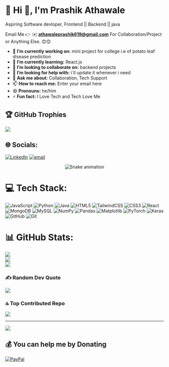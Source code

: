 # 💫 Hi 👋, I'm Prashik Athawale
Aspiring Software devloper, Frontend  || Backend || java 

Email Me 👉 ✉️ **athawaleprashik619@gmail.com** For Collaboration/Project or Anything Else. 😊😊

- 🔭 **I’m currently working on:** mini project for college i.e of potato leaf disease prediction
- 🌱 **I’m currently learning:** React.js
- 👯 **I’m looking to collaborate on:** backend projects
- 🤔 **I’m looking for help with:** i`ll update it whenever i need
- 💬 **Ask me about:** Collaboration, Tech Support
- 📫 **How to reach me:** Enter your email here
- 😄 **Pronouns:** he/him
- ⚡ **Fun fact:** I Love Tech and Tech Love Me

  
## 🏆 GitHub Trophies
![](https://github-profile-trophy.vercel.app/?username=prashik81&theme=radical&no-frame=true&no-bg=true&margin-w=4)


## 🌐 Socials:
[![LinkedIn](https://img.shields.io/badge/LinkedIn-%230077B5.svg?logo=linkedin&logoColor=white)](https://linkedin.com/in/https://www.linkedin.com/in/prashik-athawale-ba9b11250/) [![email](https://img.shields.io/badge/Email-D14836?logo=gmail&logoColor=white)](mailto:athawaleprashik619@gmail.com) 

<!-- Snake Game Repo View -->

<div align="center">
  <img src="https://profile-readme-generator.com/assets/snake.svg" alt="Snake animation" />
</div>

# 💻 Tech Stack:
![JavaScript](https://img.shields.io/badge/javascript-%23323330.svg?style=for-the-badge&logo=javascript&logoColor=%23F7DF1E) ![Python](https://img.shields.io/badge/python-3670A0?style=for-the-badge&logo=python&logoColor=ffdd54) ![Java](https://img.shields.io/badge/java-%23ED8B00.svg?style=for-the-badge&logo=openjdk&logoColor=white) ![HTML5](https://img.shields.io/badge/html5-%23E34F26.svg?style=for-the-badge&logo=html5&logoColor=white) ![TailwindCSS](https://img.shields.io/badge/tailwindcss-%2338B2AC.svg?style=for-the-badge&logo=tailwind-css&logoColor=white) ![CSS3](https://img.shields.io/badge/css3-%231572B6.svg?style=for-the-badge&logo=css3&logoColor=white) ![React](https://img.shields.io/badge/react-%2320232a.svg?style=for-the-badge&logo=react&logoColor=%2361DAFB) ![MongoDB](https://img.shields.io/badge/MongoDB-%234ea94b.svg?style=for-the-badge&logo=mongodb&logoColor=white) ![MySQL](https://img.shields.io/badge/mysql-4479A1.svg?style=for-the-badge&logo=mysql&logoColor=white) ![NumPy](https://img.shields.io/badge/numpy-%23013243.svg?style=for-the-badge&logo=numpy&logoColor=white) ![Pandas](https://img.shields.io/badge/pandas-%23150458.svg?style=for-the-badge&logo=pandas&logoColor=white) ![Matplotlib](https://img.shields.io/badge/Matplotlib-%23ffffff.svg?style=for-the-badge&logo=Matplotlib&logoColor=black) ![PyTorch](https://img.shields.io/badge/PyTorch-%23EE4C2C.svg?style=for-the-badge&logo=PyTorch&logoColor=white) ![Keras](https://img.shields.io/badge/Keras-%23D00000.svg?style=for-the-badge&logo=Keras&logoColor=white) ![GitHub](https://img.shields.io/badge/github-%23121011.svg?style=for-the-badge&logo=github&logoColor=white) ![Git](https://img.shields.io/badge/git-%23F05033.svg?style=for-the-badge&logo=git&logoColor=white)
# 📊 GitHub Stats:
![](https://github-readme-stats.vercel.app/api?username=prashik81&theme=blue-green&hide_border=false&include_all_commits=true&count_private=true)<br/>
![](https://nirzak-streak-stats.vercel.app/?user=prashik81&theme=blue-green&hide_border=false)<br/>
![](https://github-readme-stats.vercel.app/api/top-langs/?username=prashik81&theme=blue-green&hide_border=false&include_all_commits=true&count_private=true&layout=compact)

### ✍️ Random Dev Quote
![](https://quotes-github-readme.vercel.app/api?type=horizontal&theme=radical)

### 🔝 Top Contributed Repo
![](https://github-contributor-stats.vercel.app/api?username=prashik81&limit=5&theme=dark&combine_all_yearly_contributions=true)

---
[![](https://visitcount.itsvg.in/api?id=prashik81&icon=0&color=0)](https://visitcount.itsvg.in)

  ## 💰 You can help me by Donating
  [![PayPal](https://img.shields.io/badge/PayPal-00457C?style=for-the-badge&logo=paypal&logoColor=white)](https://paypal.me/PrashikAthawale) 

  
<!-- Proudly created with GPRM ( https://gprm.itsvg.in ) -->
